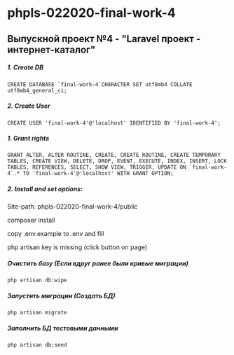 # phpls-022020-final-work-4

## Выпускной проект №4 - "Laravel проект - интернет-каталог"

##### 1. Create DB

```
CREATE DATABASE `final-work-4`CHARACTER SET utf8mb4 COLLATE utf8mb4_general_ci; 
```

##### 2. Create User
```
CREATE USER 'final-work-4'@'localhost' IDENTIFIED BY 'final-work-4'; 
```

##### 1. Grant rights
```
GRANT ALTER, ALTER ROUTINE, CREATE, CREATE ROUTINE, CREATE TEMPORARY TABLES, CREATE VIEW, DELETE, DROP, EVENT, EXECUTE, INDEX, INSERT, LOCK TABLES, REFERENCES, SELECT, SHOW VIEW, TRIGGER, UPDATE ON `final-work-4`.* TO 'final-work-4'@'localhost' WITH GRANT OPTION; 
```

##### 2. Install and set options:
Site-path: phpls-022020-final-work-4/public

composer install

copy .env.example to .env and fill

php artisan key is missing (click button on page)


##### Очистить базу (Если вдруг ранее были кривые миграции)
`
php artisan db:wipe
`

##### Запустить миграции (Создать БД)
`
php artisan migrate
`

##### Заполнить БД тестовыми данными
`
php artisan db:seed
`

